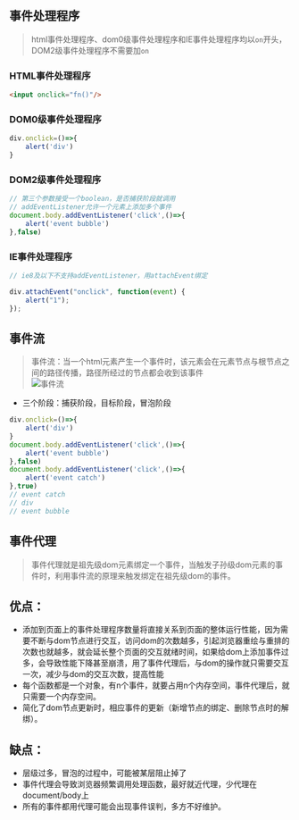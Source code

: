 ## 事件处理程序
> html事件处理程序、dom0级事件处理程序和IE事件处理程序均以`on`开头，DOM2级事件处理程序不需要加`on` 

### HTML事件处理程序
```html
<input onclick="fn()"/>
```

### DOM0级事件处理程序
```javascript
div.onclick=()=>{
    alert('div')
}
```

### DOM2级事件处理程序
```javascript
// 第三个参数接受一个boolean，是否捕获阶段就调用
// addEventListener允许一个元素上添加多个事件
document.body.addEventListener('click',()=>{
    alert('event bubble')
},false)
```

### IE事件处理程序
```javascript
// ie8及以下不支持addEventListener，用attachEvent绑定

div.attachEvent("onclick", function(event) {
    alert("1");
});
```

## 事件流
> 事件流：当一个html元素产生一个事件时，该元素会在元素节点与根节点之间的路径传播，路径所经过的节点都会收到该事件  
![事件流](https://images0.cnblogs.com/i/605421/201403/251744464047587.jpg)
- 三个阶段：捕获阶段，目标阶段，冒泡阶段

```javascript
div.onclick=()=>{
    alert('div')
}
document.body.addEventListener('click',()=>{
    alert('event bubble')
},false)
document.body.addEventListener('click',()=>{
    alert('event catch')
},true)
// event catch
// div
// event bubble
```

## 事件代理

> 事件代理就是祖先级dom元素绑定一个事件，当触发子孙级dom元素的事件时，利用事件流的原理来触发绑定在祖先级dom的事件。

## 优点：
- 添加到页面上的事件处理程序数量将直接关系到页面的整体运行性能，因为需要不断与dom节点进行交互，访问dom的次数越多，引起浏览器重绘与重排的次数也就越多，就会延长整个页面的交互就绪时间，如果给dom上添加事件过多，会导致性能下降甚至崩溃，用了事件代理后，与dom的操作就只需要交互一次，减少与dom的交互次数，提高性能
- 每个函数都是一个对象，有n个事件，就要占用n个内存空间，事件代理后，就只需要一个内存空间。
- 简化了dom节点更新时，相应事件的更新（新增节点的绑定、删除节点时的解绑）。

## 缺点：
- 层级过多，冒泡的过程中，可能被某层阻止掉了
- 事件代理会导致浏览器频繁调用处理函数，最好就近代理，少代理在document/body上
- 所有的事件都用代理可能会出现事件误判，多方不好维护。


